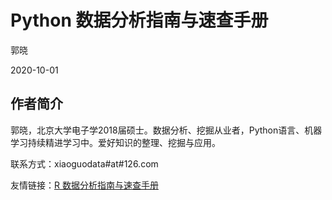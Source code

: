 # Python 数据分析指南与速查手册


郭晓

2020-10-01

## 作者简介

郭晓，北京大学电子学2018届硕士。数据分析、挖掘从业者，Python语言、机器学习持续精进学习中。爱好知识的整理、挖掘与应用。

联系方式：xiaoguodata#at#126.com

友情链接：[R 数据分析指南与速查手册](https://bookdown.org/xiao/RAnalysisBook/)
